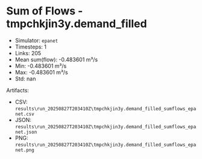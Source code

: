 # Sum of Flows - tmpchkjin3y.demand_filled

- Simulator: `epanet`
- Timesteps: 1
- Links: 205
- Mean sum(flow): -0.483601 m³/s
- Min: -0.483601 m³/s
- Max: -0.483601 m³/s
- Std: nan

Artifacts:
- CSV: `results\run_20250827T203410Z\tmpchkjin3y.demand_filled_sumflows_epanet.csv`
- JSON: `results\run_20250827T203410Z\tmpchkjin3y.demand_filled_sumflows_epanet.json`
- PNG: `results\run_20250827T203410Z\tmpchkjin3y.demand_filled_sumflows_epanet.png`